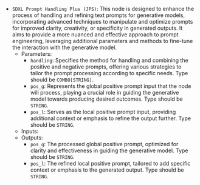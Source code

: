 - `SDXL Prompt Handling Plus (JPS)`: This node is designed to enhance the process of handling and refining text prompts for generative models, incorporating advanced techniques to manipulate and optimize prompts for improved clarity, creativity, or specificity in generated outputs. It aims to provide a more nuanced and effective approach to prompt engineering, leveraging additional parameters and methods to fine-tune the interaction with the generative model.
    - Parameters:
        - `handling`: Specifies the method for handling and combining the positive and negative prompts, offering various strategies to tailor the prompt processing according to specific needs. Type should be `COMBO[STRING]`.
        - `pos_g`: Represents the global positive prompt input that the node will process, playing a crucial role in guiding the generative model towards producing desired outcomes. Type should be `STRING`.
        - `pos_l`: Serves as the local positive prompt input, providing additional context or emphasis to refine the output further. Type should be `STRING`.
    - Inputs:
    - Outputs:
        - `pos_g`: The processed global positive prompt, optimized for clarity and effectiveness in guiding the generative model. Type should be `STRING`.
        - `pos_l`: The refined local positive prompt, tailored to add specific context or emphasis to the generated output. Type should be `STRING`.
